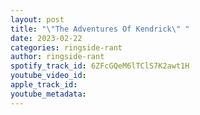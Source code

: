 ```yaml
---
layout: post
title: "\"The Adventures Of Kendrick\" "
date: 2023-02-22
categories: ringside-rant
author: ringside-rant
spotify_track_id: 6ZFcGQeM6lTClS7K2awt1H
youtube_video_id: 
apple_track_id: 
youtube_metadata: 
---
```

